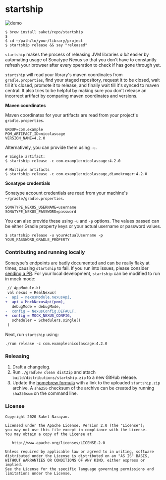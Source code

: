 # startship

![demo](demo.gif)

```shell script
$ brew install saket/repo/startship
$
$ cd ~/path/to/your/library/project
$ startship release && say "released"
```

`startship` makes the process of releasing JVM libraries _a bit_ easier by automating usage of Sonatype Nexus so that you don't have to constantly refresh your browser after every operation to check if has gone through yet. 

`startship` will read your library's maven coordinates from `gradle.properties`, find your staged repository, request it to be closed, wait till it's closed, promote it to release, and finally wait till it's synced to maven central. It also tries to be helpful by making sure you don't release an incorrect artifact by comparing maven coordinates and versions.

**Maven coordinates**

Maven coordinates for your artifacts are read from your project's `gradle.properties`.

```properties
GROUP=com.example
POM_ARTIFACT_ID=nicolascage
VERSION_NAME=4.2.0
```

Alternatively, you can provide them using `-c`.
```shell script
# Single artifact:
$ startship release -c com.example:nicolascage:4.2.0

# Multiple artifacts
$ startship release -c com.example:nicolascage,dianekruger:4.2.0
```

**Sonatype credentials**

Sonatype account credentials are read from your machine's `~/gradle/gradle.properties`.
```properties
SONATYPE_NEXUS_USERNAME=username
SONATYPE_NEXUS_PASSWORD=password
```

You can also provide these using `-u` and `-p` options. The values passed can be either Gradle property keys or your actual username or password values.
```shell script
$ startship release -u yourActualUsername -p YOUR_PASSWORD_GRADLE_PROPERTY
```

### Contributing and running locally

Sonatype's endpoints are badly documented and can be really flaky at times, causing `startship` to fail. If you run into issues, please consider [sending a PR](https://github.com/saket/startship/pulls). For your local development, `startship` can be modified to run in mock mode:


```diff
 // AppModule.kt
 val nexus = RealNexus(
-  api = nexusModule.nexusApi,
+  api = MockNexusApi(pom),
   debugMode = debugMode,
-  config = NexusConfig.DEFAULT,
+  config = MOCK_NEXUS_CONFIG,
   scheduler = Schedulers.single()
 )
```

Next, run `startship` using:

```
./run release -c com.example:nicolascage:4.2.0
```

### Releasing
1. Draft a changelog.
2. Run `./gradlew clean distZip` and attach `build/distributions/startship.zip` to a new GitHub release.
3. Update the [homebrew formula](https://github.com/saket/homebrew-repo/blob/master/Formula/startship.rb) with a link to the uploaded `startship.zip` archive. A `sha256` checksum of the archive can be created by running `sha256sum` on the command line.

### License

```
Copyright 2020 Saket Narayan.

Licensed under the Apache License, Version 2.0 (the "License");
you may not use this file except in compliance with the License.
You may obtain a copy of the License at

   http://www.apache.org/licenses/LICENSE-2.0

Unless required by applicable law or agreed to in writing, software
distributed under the License is distributed on an "AS IS" BASIS,
WITHOUT WARRANTIES OR CONDITIONS OF ANY KIND, either express or implied.
See the License for the specific language governing permissions and
limitations under the License.
```
